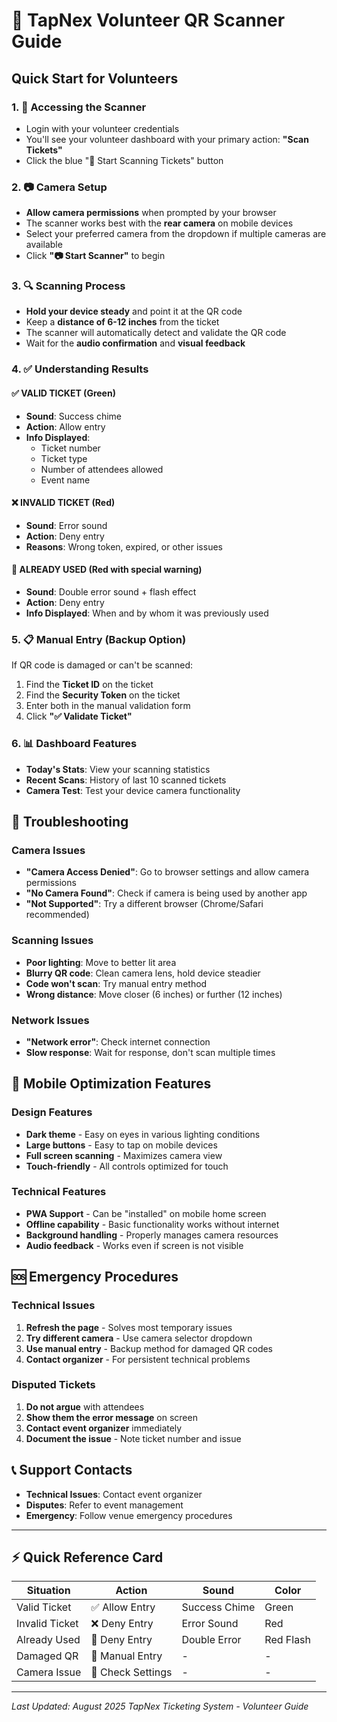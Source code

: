 # 🎫 TapNex Volunteer QR Scanner Guide

## Quick Start for Volunteers

### 1. 📱 Accessing the Scanner
- Login with your volunteer credentials
- You'll see your volunteer dashboard with your primary action: **"Scan Tickets"**
- Click the blue "🎫 Start Scanning Tickets" button

### 2. 📷 Camera Setup
- **Allow camera permissions** when prompted by your browser
- The scanner works best with the **rear camera** on mobile devices
- Select your preferred camera from the dropdown if multiple cameras are available
- Click **"📷 Start Scanner"** to begin

### 3. 🔍 Scanning Process
- **Hold your device steady** and point it at the QR code
- Keep a **distance of 6-12 inches** from the ticket
- The scanner will automatically detect and validate the QR code
- Wait for the **audio confirmation** and **visual feedback**

### 4. ✅ Understanding Results

#### ✅ **VALID TICKET** (Green)
- **Sound**: Success chime
- **Action**: Allow entry
- **Info Displayed**: 
  - Ticket number
  - Ticket type 
  - Number of attendees allowed
  - Event name

#### ❌ **INVALID TICKET** (Red)
- **Sound**: Error sound
- **Action**: Deny entry
- **Reasons**: Wrong token, expired, or other issues

#### 🚫 **ALREADY USED** (Red with special warning)
- **Sound**: Double error sound + flash effect
- **Action**: Deny entry
- **Info Displayed**: When and by whom it was previously used

### 5. 📋 Manual Entry (Backup Option)
If QR code is damaged or can't be scanned:
1. Find the **Ticket ID** on the ticket
2. Find the **Security Token** on the ticket  
3. Enter both in the manual validation form
4. Click **"✅ Validate Ticket"**

### 6. 📊 Dashboard Features
- **Today's Stats**: View your scanning statistics
- **Recent Scans**: History of last 10 scanned tickets
- **Camera Test**: Test your device camera functionality

## 🔧 Troubleshooting

### Camera Issues
- **"Camera Access Denied"**: Go to browser settings and allow camera permissions
- **"No Camera Found"**: Check if camera is being used by another app
- **"Not Supported"**: Try a different browser (Chrome/Safari recommended)

### Scanning Issues
- **Poor lighting**: Move to better lit area
- **Blurry QR code**: Clean camera lens, hold device steadier
- **Code won't scan**: Try manual entry method
- **Wrong distance**: Move closer (6 inches) or further (12 inches)

### Network Issues
- **"Network error"**: Check internet connection
- **Slow response**: Wait for response, don't scan multiple times

## 📱 Mobile Optimization Features

### Design Features
- **Dark theme** - Easy on eyes in various lighting conditions
- **Large buttons** - Easy to tap on mobile devices
- **Full screen scanning** - Maximizes camera view
- **Touch-friendly** - All controls optimized for touch

### Technical Features
- **PWA Support** - Can be "installed" on mobile home screen
- **Offline capability** - Basic functionality works without internet
- **Background handling** - Properly manages camera resources
- **Audio feedback** - Works even if screen is not visible

## 🆘 Emergency Procedures

### Technical Issues
1. **Refresh the page** - Solves most temporary issues
2. **Try different camera** - Use camera selector dropdown
3. **Use manual entry** - Backup method for damaged QR codes
4. **Contact organizer** - For persistent technical problems

### Disputed Tickets
1. **Do not argue** with attendees
2. **Show them the error message** on screen
3. **Contact event organizer** immediately
4. **Document the issue** - Note ticket number and issue

## 📞 Support Contacts
- **Technical Issues**: Contact event organizer
- **Disputes**: Refer to event management
- **Emergency**: Follow venue emergency procedures

---

## ⚡ Quick Reference Card

| Situation | Action | Sound | Color |
|-----------|--------|-------|-------|
| Valid Ticket | ✅ Allow Entry | Success Chime | Green |
| Invalid Ticket | ❌ Deny Entry | Error Sound | Red |
| Already Used | 🚫 Deny Entry | Double Error | Red Flash |
| Damaged QR | 📝 Manual Entry | - | - |
| Camera Issue | 🔧 Check Settings | - | - |

---

*Last Updated: August 2025*
*TapNex Ticketing System - Volunteer Guide*
